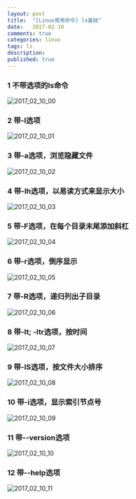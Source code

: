 ```yaml
---
layout: post
title:  "[Linux常用命令] ls基础"
date:   2017-02-10
comments: true
categories: linux
tags: ls
description:
published: true
---
```



### 1 不带选项的ls命令

<img src="{{ site.url }}/images/2017/02/10_00.png" alt="2017_02_10_00" />


### 2 带-l选项

<img src="{{ site.url }}/images/2017/02/10_01.png" alt="2017_02_10_01" />


### 3 带-a选项，浏览隐藏文件

<img src="{{ site.url }}/images/2017/02/10_02.png" alt="2017_02_10_02" />


### 4 带-lh选项，以易读方式来显示大小

<img src="{{ site.url }}/images/2017/02/10_03.png" alt="2017_02_10_03" />


### 5 带-F选项，在每个目录末尾添加斜杠

<img src="{{ site.url }}/images/2017/02/10_04.png" alt="2017_02_10_04" />


### 6 带-r选项，倒序显示

<img src="{{ site.url }}/images/2017/02/10_05.png" alt="2017_02_10_05" />


### 7 带-R选项，递归列出子目录

<img src="{{ site.url }}/images/2017/02/10_06.png" alt="2017_02_10_06" />


### 8 带-lt; -ltr选项，按时间

<img src="{{ site.url }}/images/2017/02/10_07.png" alt="2017_02_10_07" />


### 9 带-lS选项，按文件大小排序

<img src="{{ site.url }}/images/2017/02/10_08.png" alt="2017_02_10_08" />


### 10 带-i选项，显示索引节点号

<img src="{{ site.url }}/images/2017/02/10_09.png" alt="2017_02_10_09" />


### 11 带--version选项

<img src="{{ site.url }}/images/2017/02/10_10.png" alt="2017_02_10_10" />


### 12 带--help选项

<img src="{{ site.url }}/images/2017/02/10_11.png" alt="2017_02_10_11" />


